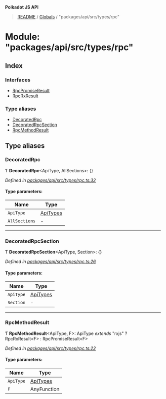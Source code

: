 **Polkadot JS API**

> [README](../README.md) / [Globals](../globals.md) / "packages/api/src/types/rpc"

# Module: "packages/api/src/types/rpc"

## Index

### Interfaces

* [RpcPromiseResult](../interfaces/_packages_api_src_types_rpc_.rpcpromiseresult.md)
* [RpcRxResult](../interfaces/_packages_api_src_types_rpc_.rpcrxresult.md)

### Type aliases

* [DecoratedRpc](_packages_api_src_types_rpc_.md#decoratedrpc)
* [DecoratedRpcSection](_packages_api_src_types_rpc_.md#decoratedrpcsection)
* [RpcMethodResult](_packages_api_src_types_rpc_.md#rpcmethodresult)

## Type aliases

### DecoratedRpc

Ƭ  **DecoratedRpc**\<ApiType, AllSections>: {}

*Defined in [packages/api/src/types/rpc.ts:32](https://github.com/polkadot-js/api/blob/d20228788/packages/api/src/types/rpc.ts#L32)*

#### Type parameters:

Name | Type |
------ | ------ |
`ApiType` | [ApiTypes](_packages_api_src_types_base_.md#apitypes) |
`AllSections` | - |

___

### DecoratedRpcSection

Ƭ  **DecoratedRpcSection**\<ApiType, Section>: {}

*Defined in [packages/api/src/types/rpc.ts:26](https://github.com/polkadot-js/api/blob/d20228788/packages/api/src/types/rpc.ts#L26)*

#### Type parameters:

Name | Type |
------ | ------ |
`ApiType` | [ApiTypes](_packages_api_src_types_base_.md#apitypes) |
`Section` | - |

___

### RpcMethodResult

Ƭ  **RpcMethodResult**\<ApiType, F>: ApiType *extends* \"rxjs\" ? RpcRxResult\<F> : RpcPromiseResult\<F>

*Defined in [packages/api/src/types/rpc.ts:22](https://github.com/polkadot-js/api/blob/d20228788/packages/api/src/types/rpc.ts#L22)*

#### Type parameters:

Name | Type |
------ | ------ |
`ApiType` | [ApiTypes](_packages_api_src_types_base_.md#apitypes) |
`F` | AnyFunction |
